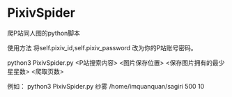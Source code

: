 # PixivSpider
爬P站同人图的python脚本

使用方法 将self.pixiv_id,self.pixiv_password 改为你的P站账号密码。

python3 PixivSpider.py <P站搜索内容> <图片保存位置> <保存图片拥有的最少星星数> <爬取页数>

例如：
python3 PixivSpider.py 纱雾 /home/imquanquan/sagiri 500 10
